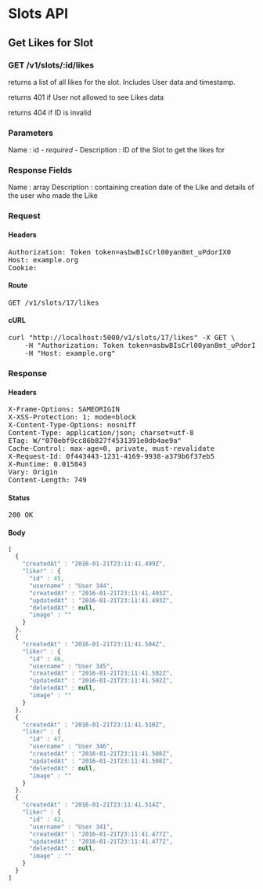 # Slots API

## Get Likes for Slot

### GET /v1/slots/:id/likes

returns a list of all likes for the slot. Includes User data and timestamp.

returns 401 if User not allowed to see Likes data

returns 404 if ID is invalid

### Parameters

Name : id *- required -*
Description : ID of the Slot to get the likes for


### Response Fields

Name : array
Description : containing creation date of the Like and details of the user who made the Like

### Request

#### Headers

<pre>Authorization: Token token=asbwBIsCrl00yan8mt_uPdorIX0
Host: example.org
Cookie: </pre>

#### Route

<pre>GET /v1/slots/17/likes</pre>

#### cURL

<pre class="request">curl &quot;http://localhost:5000/v1/slots/17/likes&quot; -X GET \
	-H &quot;Authorization: Token token=asbwBIsCrl00yan8mt_uPdorIX0&quot; \
	-H &quot;Host: example.org&quot;</pre>

### Response

#### Headers

<pre>X-Frame-Options: SAMEORIGIN
X-XSS-Protection: 1; mode=block
X-Content-Type-Options: nosniff
Content-Type: application/json; charset=utf-8
ETag: W/&quot;070ebf9cc86b827f4531391e0db4ae9a&quot;
Cache-Control: max-age=0, private, must-revalidate
X-Request-Id: 0f443443-1231-4169-9938-a379b6f37eb5
X-Runtime: 0.015843
Vary: Origin
Content-Length: 749</pre>

#### Status

<pre>200 OK</pre>

#### Body

```javascript
[
  {
    "createdAt" : "2016-01-21T23:11:41.499Z",
    "liker" : {
      "id" : 45,
      "username" : "User 344",
      "createdAt" : "2016-01-21T23:11:41.493Z",
      "updatedAt" : "2016-01-21T23:11:41.493Z",
      "deletedAt" : null,
      "image" : ""
    }
  },
  {
    "createdAt" : "2016-01-21T23:11:41.504Z",
    "liker" : {
      "id" : 46,
      "username" : "User 345",
      "createdAt" : "2016-01-21T23:11:41.502Z",
      "updatedAt" : "2016-01-21T23:11:41.502Z",
      "deletedAt" : null,
      "image" : ""
    }
  },
  {
    "createdAt" : "2016-01-21T23:11:41.510Z",
    "liker" : {
      "id" : 47,
      "username" : "User 346",
      "createdAt" : "2016-01-21T23:11:41.508Z",
      "updatedAt" : "2016-01-21T23:11:41.508Z",
      "deletedAt" : null,
      "image" : ""
    }
  },
  {
    "createdAt" : "2016-01-21T23:11:41.514Z",
    "liker" : {
      "id" : 42,
      "username" : "User 341",
      "createdAt" : "2016-01-21T23:11:41.477Z",
      "updatedAt" : "2016-01-21T23:11:41.477Z",
      "deletedAt" : null,
      "image" : ""
    }
  }
]
```
